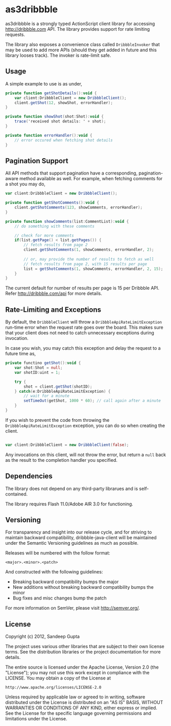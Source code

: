 as3dribbble
===========

as3dribbble is a strongly typed ActionScript client library for accessing http://dribbble.com API. 
The library provides support for rate limiting requests.

The library also exposes a convenience class called `DribbbleInvoker` that may be used to add more 
APIs (should they get added in future and this library looses track). The invoker is rate-limit safe.

Usage
-----

A simple example to use is as under,

```actionscript
private function getShotDetails():void {
	var client:DribbbleClient = new DribbbleClient();
	client.getShot(12, showShot, errorHandler);
}

private function showShot(shot:Shot):void {
	trace('received shot details: ' + shot);
}

private function errorHandler():void {
	// error occured when fetching shot details
}
```

Pagination Support
------------------

All API methods that support pagination have a corresponding, pagination-aware method available as well. For example,
when fetching comments for a shot you may do,

```actionscript
var client:DribbbleClient = new DribbbleClient();

private function getShotComments():void {
	client.getShotComments(123, showComments, errorHandler);
}

private function showComments(list:CommentList):void {
	// do something with these comments

	// check for more comments
	if(list.getPage() < list.getPages()) {
		// fetch results from page 2
		client.getShotComments(1, showComments, errorHandler, 2);
	
		// or, may provide the number of results to fetch as well
		// fetch results from page 2, with 15 results per page
		list = getShotComments(1, showComments, errorHandler, 2, 15);
	}
}
```

The current default for number of results per page is 15 per Dribbble API. Refer http://dribbble.com/api for more
details.

Rate-Limiting and Exceptions
----------------------------

By default, the `DribbbleClient` will throw a `DribbbleApiRateLimitException` run-time error when the
request rate goes over the board. This makes sure that your client does not need to catch unnecessary exceptions
during invocation. 

In case you wish, you may catch this exception and delay the request to a future time as,

```actionscript
private functino getShot():void {
	var shot:Shot = null;
	var shotID:uint = 1;

	try {
		shot = client.getShot(shotID);
	} catch(e:DribbbleApiRateLimitException) {
		// wait for a minute
		setTimeOut(getShot, 1000 * 60); // call again after a minute
	}
}
```

If you wish to prevent the code from throwing the `DribbbleApiRateLimitException` exception, you can do so when
creating the client.

```actionscript

var client:DribbbleClient = new DribbbleClient(false);
```

Any invocations on this client, will not throw the error, but return a `null` back as the result to the completion
handler you specified.

Dependencies
------------

The library does not depend on any third-party librarues and is self-contained. 

The library requires Flash 11.0/Adobe AIR 3.0 for functioning.

Versioning
----------

For transparency and insight into our release cycle, and for striving to maintain backward compatibility, 
dribbble-java-client will be maintained under the Semantic Versioning guidelines as much as possible.

Releases will be numbered with the follow format:

`<major>.<minor>.<patch>`

And constructed with the following guidelines:

* Breaking backward compatibility bumps the major
* New additions without breaking backward compatibility bumps the minor
* Bug fixes and misc changes bump the patch

For more information on SemVer, please visit http://semver.org/.

License
-------
	
Copyright (c) 2012, Sandeep Gupta

The project uses various other libraries that are subject to their
own license terms. See the distribution libraries or the project
documentation for more details.

The entire source is licensed under the Apache License, Version 2.0 
(the "License"); you may not use this work except in compliance with
the LICENSE. You may obtain a copy of the License at

	http://www.apache.org/licenses/LICENSE-2.0

Unless required by applicable law or agreed to in writing, software
distributed under the License is distributed on an "AS IS" BASIS,
WITHOUT WARRANTIES OR CONDITIONS OF ANY KIND, either express or implied.
See the License for the specific language governing permissions and
limitations under the License.
